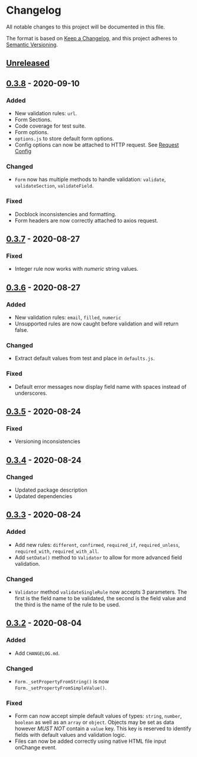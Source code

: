 # Changelog
All notable changes to this project will be documented in this file.

The format is based on [Keep a Changelog](https://keepachangelog.com/en/1.0.0/),
and this project adheres to [Semantic Versioning](https://semver.org/spec/v2.0.0.html).

## [Unreleased]

## [0.3.8] - 2020-09-10

### Added
- New validation rules: `url`.
- Form Sections.
- Code coverage for test suite.
- Form options.
- `options.js` to store default form options.
- Config options can now be attached to HTTP request. See [Request Config](https://www.npmjs.com/package/axios#request-config)

### Changed
- `Form` now has multiple methods to handle validation: `validate`, `validateSection`, `validateField`.

### Fixed
- Docblock inconsistencies and formatting.
- Form headers are now correctly attached to axios request.


## [0.3.7] - 2020-08-27

### Fixed
- Integer rule now works with *numeric* string values.

## [0.3.6] - 2020-08-27

### Added
- New validation rules: `email`, `filled`, `numeric`
- Unsupported rules are now caught before validation and will return false.

### Changed
- Extract default values from test and place in `defaults.js`.

### Fixed
- Default error messages now display field name with spaces instead of underscores.

## [0.3.5] - 2020-08-24

### Fixed
- Versioning inconsistencies

## [0.3.4] - 2020-08-24

### Changed
- Updated package description
- Updated dependencies

## [0.3.3] - 2020-08-24

### Added
- Add new rules: `different`, `confirmed`, `required_if`, `required_unless`, `required_with`, `required_with_all`.
- Add `setData()` method to `Validator` to allow for more advanced field validation.


### Changed
- `Validator` method `validateSingleRule` now accepts 3 parameters.  The first is the field name to be validated, the second is the field value and the third is the name of the rule to be used.

## [0.3.2] - 2020-08-04
### Added
- Add `CHANGELOG.md`.

### Changed
- `Form._setPropertyFromString()` is now `Form._setPropertyFromSimpleValue()`.

### Fixed
- Form can now accept simple default values of types: `string`, `number`, `boolean` as well as an `array` or `object`. Objects may be set as data however *MUST NOT* contain a `value` key. This key is reserved to identify fields with default values and validation logic.
- Files can now be added correctly using native HTML file input onChange event.

[Unreleased]: https://github.com/lukejamesmorrison/form-js/compare/v0.3.8...HEAD
[0.3.8]: https://github.com/lukejamesmorrison/form-js/compare/v0.3.8...HEAD
[0.3.7]: https://github.com/lukejamesmorrison/form-js/compare/v0.3.7...HEAD
[0.3.6]: https://github.com/lukejamesmorrison/form-js/compare/v0.3.5...0.3.6
[0.3.5]: https://github.com/lukejamesmorrison/form-js/compare/v0.3.5...0.3.6
[0.3.4]: https://github.com/lukejamesmorrison/form-js/compare/v0.3.4...0.3.5
[0.3.3]: https://github.com/lukejamesmorrison/form-js/compare/v0.3.3...0.3.4
[0.3.2]: https://github.com/lukejamesmorrison/form-js/compare/v0.3.2...0.3.3
[0.2.0]: https://github.com/lukejamesmorrison/form-js/compare/v0.2.0...v0.3.2
